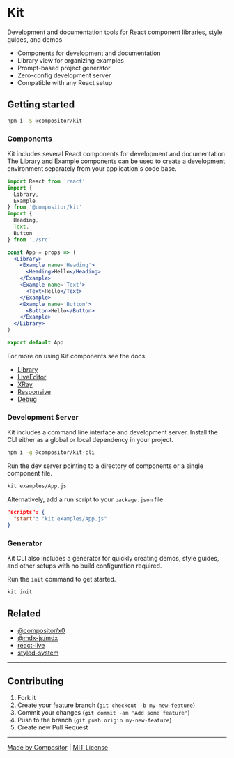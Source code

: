 # Kit

Development and documentation tools for React component libraries, style guides, and demos

- Components for development and documentation
- Library view for organizing examples
- Prompt-based project generator
- Zero-config development server
- Compatible with any React setup


## Getting started

```sh
npm i -S @compositor/kit
```

### Components

Kit includes several React components for development and documentation.
The Library and Example components can be used to create a development environment separately from your application's code base.

```jsx
import React from 'react'
import {
  Library,
  Example
} from '@compositor/kit'
import {
  Heading,
  Text,
  Button
} from './src'

const App = props => (
  <Library>
    <Example name='Heading'>
      <Heading>Hello</Heading>
    </Example>
    <Example name='Text'>
      <Text>Hello</Text>
    </Example>
    <Example name='Button'>
      <Button>Hello</Button>
    </Example>
  </Library>
)

export default App
```

For more on using Kit components see the docs:

- [Library](docs/Library.md)
- [LiveEditor](docs/LiveEditor.md)
- [XRay](docs/XRay.md)
- [Responsive](docs/Responsive.md)
- [Debug](docs/Debug.md)

### Development Server

Kit includes a command line interface and development server. 
Install the CLI either as a global or local dependency in your project.

```sh
npm i -g @compositor/kit-cli
```

Run the dev server pointing to a directory of components or a single component file.

```sh
kit examples/App.js
```

Alternatively, add a run script to your `package.json` file.

```json
"scripts": {
  "start": "kit examples/App.js"
}
```

### Generator

Kit CLI also includes a generator for quickly creating demos, style guides,
and other setups with no build configuration required.

Run the `init` command to get started.

```sh
kit init
```


## Related

- [@compositor/x0][x0]
- [@mdx-js/mdx][mdx]
- [react-live][react-live]
- [styled-system][styled-system]

---

## Contributing

1. Fork it
2. Create your feature branch (`git checkout -b my-new-feature`)
3. Commit your changes (`git commit -am 'Add some feature'`)
4. Push to the branch (`git push origin my-new-feature`)
5. Create new Pull Request

---

[Made by Compositor](https://compositor.io/)
|
[MIT License](license)

[x0]: https://github.com/c8r/x0
[mdx]: https://github.com/mdx-js/mdx
[react-live]: https://github.com/FormidableLabs/react-live
[styled-system]: https://github.com/jxnblk/styled-system
